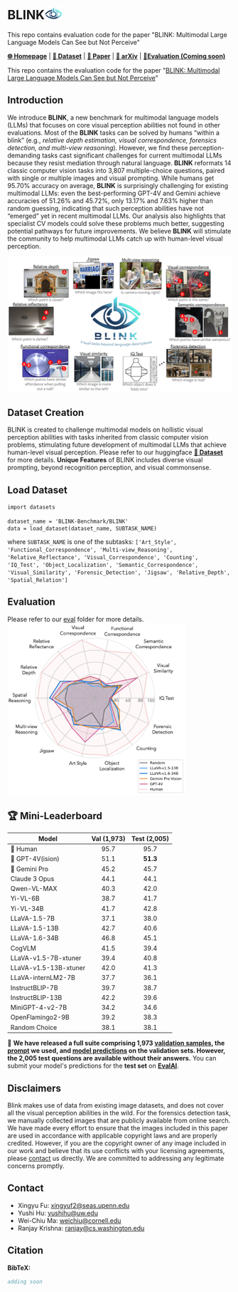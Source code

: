# BLINK<img src="assets/blink-removebg-preview.png" width="40" />
This repo contains evaluation code for the paper "BLINK: Multimodal Large Language Models Can See but Not Perceive"

[**🌐 Homepage**](https://zeyofu.github.io/blink/) | [**🤗 Dataset**](https://huggingface.co/datasets/BLINK-Benchmark/BLINK) | [**🤗 Paper**](https://arxiv.org/abs/2404.12390.pdf) | [**📖 arXiv**](https://arxiv.org/abs/2404.12390) | [**🔗Evaluation (Coming soon)**](?)



This repo contains the evaluation code for the paper "[BLINK: Multimodal Large Language Models Can See but Not Perceive](https://arxiv.org/abs/2404.12390.pdf)"


<!-- ## 🔔News

- **🔥[2024-04-17]: Our evaluation server for test set is now availble on [EvalAI](https://eval.ai/web/challenges/challenge-page/2179/overview). We welcome all submissions and look forward to your participation! 😆** -->

## Introduction
We introduce **BLINK**, a new benchmark for multimodal language models (LLMs) that focuses on core visual perception abilities not found in other evaluations. Most of the **BLINK** tasks can be solved by humans “within a blink” (e.g., *relative depth estimation, visual correspondence, forensics detection, and multi-view reasoning*). However, we find these perception-demanding tasks cast significant challenges for current multimodal LLMs because they resist mediation through natural language. **BLINK** reformats 14 classic computer vision tasks into 3,807 multiple-choice questions, paired with single or multiple images and visual prompting. While humans get 95.70% accuracy on average, **BLINK** is surprisingly challenging for existing multimodal LLMs: even the best-performing GPT-4V and Gemini achieve accuracies of 51.26% and 45.72%, only 13.17% and 7.63% higher than random guessing, indicating that such perception abilities have not “emerged” yet in recent multimodal LLMs. Our analysis also highlights that specialist CV models could solve these problems much better, suggesting potential pathways for future improvements. We believe **BLINK** will stimulate the community to help multimodal LLMs catch up with human-level visual perception.

![Alt text](assets/teaser.png)
## Dataset Creation

BLINK is created to challenge multimodal models on hollistic visual perception abilities with tasks inherited from classic computer vision problems, stimulating future development of multimodal LLMs that achieve human-level visual perception. Please refer to our huggingface [**🤗 Dataset**](https://huggingface.co/datasets/BLINK-Benchmark/BLINK) for more details.
**Unique Features** of BLINK includes diverse visual prompting, beyond recognition perception, and visual commonsense.

<!-- ![Alt text](assets/comparison.png) -->
## Load Dataset
```
import datasets

dataset_name = 'BLINK-Benchmark/BLINK'
data = load_dataset(dataset_name, SUBTASK_NAME)
```
where `SUBTASK_NAME` is one of the subtasks: `['Art_Style', 'Functional_Correspondence', 'Multi-view_Reasoning', 'Relative_Reflectance', 'Visual_Correspondence', 'Counting', 'IQ_Test', 'Object_Localization', 'Semantic_Correspondence', 'Visual_Similarity', 'Forensic_Detection', 'Jigsaw', 'Relative_Depth', 'Spatial_Relation']`

## Evaluation
Please refer to our [eval](eval)
 folder for more details.
<img src="assets/radar_v1.png" width="400" />

## 🏆 Mini-Leaderboard
| Model                      | Val (1,973) | Test (2,005) |
|----------------------------|:-----------:|:------------:|
|🏅 Human                    |     95.7    |     95.7     |
|🥈 GPT-4V(ision)            |     51.1    |   **51.3**   |
|🥉 Gemini Pro               |     45.2    |     45.7     |
| Claude 3 Opus              |     44.1    |     44.1     |
| Qwen-VL-MAX                |     40.3    |     42.0     |
| Yi-VL-6B                   |     38.7    |     41.7     |
| Yi-VL-34B                  |     41.7    |     42.8     |
| LLaVA-1.5-7B               |     37.1    |     38.0     |
| LLaVA-1.5-13B              |     42.7    |     40.6     |
| LLaVA-1.6-34B              |     46.8    |     45.1     |
| CogVLM                     |     41.5    |     39.4     |
| LLaVA-v1.5-7B-xtuner       |     39.4    |     40.8     |
| LLaVA-v1.5-13B-xtuner      |     42.0    |     41.3     |
| LLaVA-internLM2-7B         |     37.7    |     36.1     |
| InstructBLIP-7B            |     39.7    |     38.7     |
| InstructBLIP-13B           |     42.2    |     39.6     |
| MiniGPT-4-v2-7B            |     34.2    |     34.6     |
| OpenFlamingo2-9B           |     39.2    |     38.3     |
| Random Choice              |     38.1    |     38.1     |


🎯 **We have released a full suite comprising 1,973 [validation samples](https://huggingface.co/datasets/BLINK-Benchmark/BLINK), the [prompt](https://huggingface.co/datasets/BLINK-Benchmark/BLINK) we used, and [model predictions](example_outputs) on the validation sets. However, the 2,005 test questions are available without their answers.** You can submit your model's predictions for the **test set** on **[EvalAI](?)**.

## Disclaimers
Blink makes use of data from existing image datasets, and does not cover all the visual perception abilities in the wild. For the forensics detection task, we manually collected images that are publicly available from online search. We have made every effort to ensure that the images included in this paper are used in accordance with applicable copyright laws and are properly credited. However, if you are the copyright owner of any image included in our work and believe that its use conflicts with your licensing agreements, please [contact](#contact) us directly. We are committed to addressing any legitimate concerns promptly.

## Contact
- Xingyu Fu: xingyuf2@seas.upenn.edu
- Yushi Hu:  yushihu@uw.edu
- Wei-Chiu Ma:    weichiu@cornell.edu
- Ranjay Krishna: ​ranjay@cs.washington.edu

## Citation

**BibTeX:**
```bibtex
adding soon
```
